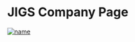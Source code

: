 # JIGS Company Page

[![name](https://user-images.githubusercontent.com/37034734/234434052-f274bb8c-ae2e-4adc-a5cd-ec6f6c744680.png)](https://github.com/Z3Sleeper/CS-230-Group-7/wiki/JIGS-Wiki)

